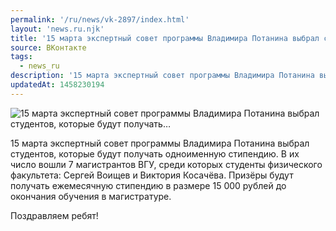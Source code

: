 ```yaml
---
permalink: '/ru/news/vk-2897/index.html'
layout: 'news.ru.njk'
title: '15 марта экспертный совет программы Владимира Потанина выбрал студентов, которые будут получать'
source: ВКонтакте
tags:
  - news_ru
description: '15 марта экспертный совет программы Владимира Потанина выбрал студентов, которые будут получать…'
updatedAt: 1458230194
---
```

![15 марта экспертный совет программы Владимира Потанина выбрал студентов, которые будут получать…](https://sun9-32.userapi.com/impf/c629208/v629208580/41309/LctBIAlPCl0.jpg?size=744x435&quality=96&proxy=1&sign=3048bddbb281e873494be237f32b5ace&c_uniq_tag=pCbQttUqBAaZ84ugjTioK-zuOlX16bIcMNUgOWQb_x8&type=album)

15 марта экспертный совет программы Владимира Потанина выбрал студентов, которые будут получать одноименную стипендию. В их число вошли 7 магистрантов ВГУ, среди которых студенты физического факультета: Сергей Воищев и Виктория Косачёва. Призёры будут получать ежемесячную стипендию в размере 15 000 рублей до окончания обучения в магистратуре.

Поздравляем ребят!
